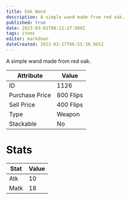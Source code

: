 ```yaml
---
title: Oak Wand
description: A simple wand made from red oak.
published: true
date: 2023-03-01T00:22:27.980Z
tags: items
editor: markdown
dateCreated: 2023-02-17T06:55:36.965Z
---
```


A simple wand made from red oak.

|Attribute|Value|
|-|-|
|ID|1126|
|Purchase Price|800 Flips|
|Sell Price|400 Flips|
|Type|Weapon|
|Stackable|No|

# Stats
|Stat|Value|
|-|-|
|Atk|10|
|Matk|18|
